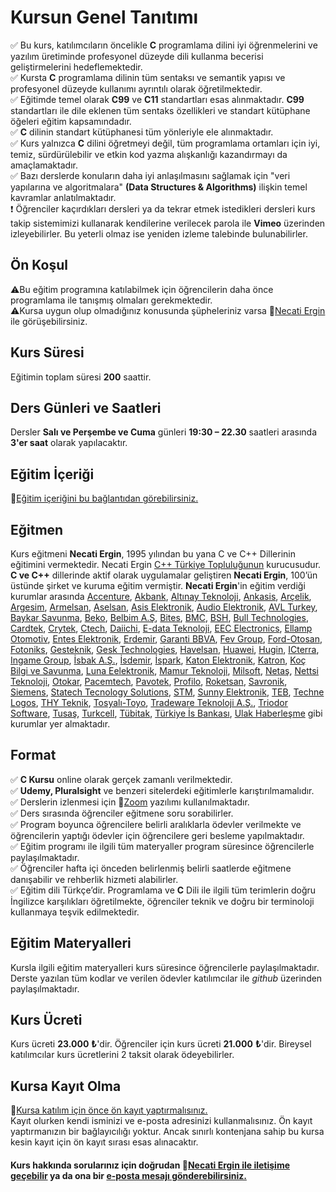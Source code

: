 # Kursun Genel Tanıtımı

✅ Bu kurs, katılımcıların öncelikle __C__ programlama dilini iyi öğrenmelerini ve yazılım üretiminde profesyonel düzeyde dili kullanma becerisi geliştirmelerini hedeflemektedir.<br>
✅ Kursta __C__ programlama dilinin tüm sentaksı ve semantik yapısı ve profesyonel düzeyde kullanımı ayrıntılı olarak öğretilmektedir.<br>
✅ Eğitimde temel olarak __C99__ ve __C11__ standartları esas alınmaktadır. __C99__ standartları ile dile eklenen tüm sentaks özellikleri ve standart kütüphane öğeleri eğitim kapsamındadır.<br>
✅ __C__ dilinin standart kütüphanesi tüm yönleriyle ele alınmaktadır.<br>
✅ Kurs yalnızca __C__ dilini öğretmeyi değil, tüm programlama ortamları için iyi, temiz, sürdürülebilir ve etkin kod yazma alışkanlığı kazandırmayı da amaçlamaktadır.<br>
✅ Bazı derslerde konuların daha iyi anlaşılmasını sağlamak için "veri yapılarına ve algoritmalara" __(Data Structures & Algorithms)__ ilişkin temel kavramlar anlatılmaktadır.<br>
❗ Öğrenciler kaçırdıkları dersleri ya da tekrar etmek istedikleri dersleri kurs takip sistemimizi kullanarak kendilerine verilecek parola  ile __Vimeo__ üzerinden izleyebilirler. Bu yeterli olmaz ise yeniden izleme talebinde bulunabilirler.

## Ön Koşul
&#9888;Bu eğitim programına katılabilmek için öğrencilerin daha önce programlama ile tanışmış olmaları gerekmektedir. <br>
&#9888;Kursa uygun olup olmadığınız konusunda şüpheleriniz varsa  &#128279;[Necati Ergin](https://www.linkedin.com/in/necati-ergin-045768176/) ile görüşebilirsiniz.

## Kurs Süresi
Eğitimin toplam süresi __200__ saattir. 

## Ders Günleri ve Saatleri
Dersler __Salı ve Perşembe ve Cuma__ günleri  __19:30 – 22.30__ saatleri arasında __3'er saat__ olarak yapılacaktır.

## Eğitim İçeriği
&#128279;[Eğitim içeriğini bu bağlantıdan görebilirsiniz.](https://github.com/necatiergin/kurs_programlari/blob/main/c_programlama_dili.md)

## Eğitmen
Kurs eğitmeni __Necati Ergin__, 1995 yılından bu yana C ve C++ Dillerinin eğitimini vermektedir. Necati Ergin [C++ Türkiye Topluluğunun](https://t.me/trcpp) kurucusudur. __C ve C++__ dillerinde aktif olarak uygulamalar geliştiren __Necati Ergin__, 100’ün üstünde şirket ve kuruma eğitim vermiştir. 
__Necati Ergin__'in eğitim verdiği kurumlar arasında 
[Accenture](https://www.accenture.com/us-en),
[Akbank](https://www.akbank.com/tr-tr/sayfalar/default.aspx), 
[Altınay Teknoloji](http://www.altinay.com/savunma-teknolojileri/),
[Ankasis](http://www.ankasis.com/),
[Arçelik](https://www.arcelik.com.tr/), 
[Argesim](https://www.argesim.com.tr/),
[Armelsan](https://www.armelsan.com/),
[Aselsan](https://www.aselsan.com.tr/tr-tr/Sayfalar/default.aspx), 
[Asis Elektronik](https://asiselektronik.com.tr/),
[Audio Elektronik](https://www.audio.com.tr/), 
[AVL Turkey](https://www.avl.com/-/avl-turkey), 
[Baykar Savunma](https://www.baykarsavunma.com/),
[Beko](https://www.beko.com.tr/), 
[Belbim A.Ş](https://www.ibb.istanbul/CorporateUnit/Detail/156), 
[Bites](https://www.bites.com.tr/),
[BMC](https://www.bmc.com.tr/),
[BSH](https://www.bsh-group.com/tr/), 
[Bull Technologies](https://www.linkedin.com/company/bull-technologies/),
[Cardtek](https://www.paycore.com/), 
[Crytek](https://www.crytek.com/), 
[Ctech](https://ctech.com.tr/tr),
[Daiichi](https://www.daiichi.com/tr/ana-sayfa/),
[E-data Teknoloji](https://e-data.com.tr/),
[EEC Electronics](https://eecelectronics.com.tr/),
[Ellamp Otomotiv](https://www.ellamp.it/en/),
[Entes Elektronik](http://entes.com/tr/), 
[Erdemir](https://www.erdemir.com.tr/), 
[Garanti BBVA](https://www.garantibbva.com.tr/tr), 
[Fev Group](https://www.fev.com/en/turkiye.html),
[Ford-Otosan](https://www.fordotosan.com.tr/tr),
[Fotoniks](https://www.fotoniks.com.tr/),
[Gesteknik](http://gesteknik.com/),
[Gesk Technologies](https://gesk.com.tr/),
[Havelsan](https://www.havelsan.com.tr/), 
[Huawei](https://www.huawei.com/tr/), 
[Hugin](http://hugin.com.tr/tr/home), 
[ICterra](https://www.icterra.com/tr/),
[Ingame Group](https://www.ingamegroup.com/),
[İsbak A.Ş.](https://www.ibb.istanbul/CorporateUnit/Detail/164), 
[İsdemir](https://www.isdemir.com.tr/), 
[İspark](https://ispark.istanbul/), 
[Katon Elektronik](http://www.katonelektronik.com/),
[Katron](http://katron.com.tr/), 
[Koç Bilgi ve Savunma](https://www.kocsavunma.com.tr/), 
[Luna Eelektronik](https://lunatr.com/),
[Mamur Teknoloji](http://www.mamurtech.com/), 
[Milsoft](https://www.milsoft.com.tr/),
[Netaş](http://www.netas.com.tr/ana-sayfa/), 
[Nettsi Teknoloji](https://www.nettsi.com/),
[Otokar](https://www.otokar.com.tr/),
[Pacemtech](https://www.pacemtech.com/),
[Pavotek](https://pavotek.com.tr/), 
[Profilo](https://www.profilo.com/), 
[Roketsan](http://www.roketsan.com.tr/), 
[Savronik](http://www.savronik.com.tr/tr/anasayfa/),
[Siemens](https://www.siemens-home.bsh-group.com/tr/), 
[Statech Tecnology Solutions](http://www.statechsolutions.com/),
[STM](https://www.stm.com.tr/tr), 
[Sunny Elektronik](https://www.sunny.com.tr/), 
[TEB](https://www.teb.com.tr/), 
[Techne Logos](https://www.tekhnelogos.com/),
[THY Teknik](https://turkishtechnic.com/Home/TR), 
[Tosyalı-Toyo](https://www.tosyaliholding.com.tr/),
[Tradeware Teknoloji A.Ş.](https://www.tradewaretech.com/who-we-are/),
[Triodor Software](http://triodorarge.com/), 
[Tusaş](https://www.tusas.com/),
[Turkcell](https://www.turkcell.com.tr/), 
[Tübitak](https://www.tubitak.gov.tr/), 
[Türkiye İs Bankası](https://www.isbank.com.tr), 
[Ulak Haberleşme](https://www.ulakhaberlesme.com.tr/index.php/tr/) gibi kurumlar yer almaktadır.

## Format
✅ __C Kursu__ online olarak gerçek zamanlı verilmektedir. <br>
✅ __Udemy, Pluralsight__ ve benzeri sitelerdeki eğitimlerle karıştırılmamalıdır. <br>
✅ Derslerin izlenmesi için &#128279;[Zoom](https://zoom.us/) yazılımı kullanılmaktadır. <br>
✅ Ders sırasında öğrenciler eğitmene soru sorabilirler.<br>
✅ Program boyunca öğrencilere belirli aralıklarla ödevler verilmekte ve öğrencilerin yaptığı ödevler için öğrencilere geri besleme yapılmaktadır.<br>
✅ Eğitim programı ile ilgili tüm materyaller program süresince öğrencilerle paylaşılmaktadır.<br>
✅ Öğrenciler hafta içi önceden belirlenmiş belirli saatlerde eğitmene danışabilir ve rehberlik hizmeti alabilirler.<br>
✅ Eğitim dili Türkçe’dir. Programlama ve __C__ Dili ile ilgili tüm terimlerin doğru İngilizce karşılıkları öğretilmekte, öğrenciler teknik ve doğru bir terminoloji kullanmaya teşvik edilmektedir.<br>


## Eğitim Materyalleri
Kursla ilgili eğitim materyalleri kurs süresince öğrencilerle paylaşılmaktadır. Derste yazılan tüm kodlar ve verilen ödevler katılımcılar ile _github_ üzerinden paylaşılmaktadır.

## Kurs Ücreti
Kurs ücreti __23.000__ **₺**'dir. Öğrenciler için kurs ücreti __21.000__ **₺**'dir. Bireysel katılımcılar kurs ücretlerini 2 taksit olarak ödeyebilirler.

## Kursa Kayıt Olma
&#128279;[Kursa katılım için önce ön kayıt yaptırmalısınız.](https://us02web.zoom.us/meeting/register/tZwpcOyhpzwpG9U3RyQc6Y9MVtf9X-hslEP0)  
Kayıt olurken kendi isminizi ve e-posta adresinizi kullanmalısınız. Ön kayıt yaptırmanızın bir bağlayıcılığı yoktur. Ancak sınırlı kontenjana sahip bu kursa kesin kayıt için ön kayıt sırası esas alınacaktır.

#### Kurs hakkında sorularınız için doğrudan &#128279;[__Necati Ergin__ ile iletişime geçebilir](https://www.linkedin.com/in/necati-ergin-045768176/) ya da ona bir [e-posta mesajı gönderebilirsiniz.](mailto:necatiergin2019@gmail.com)
